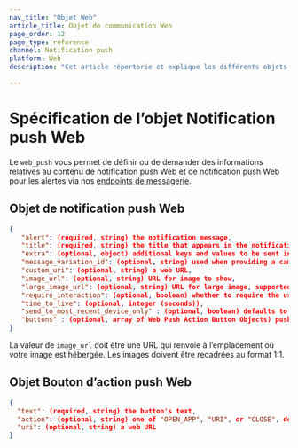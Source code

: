 ```yaml
---
nav_title: "Objet Web"
article_title: Objet de communication Web
page_order: 12
page_type: reference
channel: Notification push
platform: Web
description: "Cet article répertorie et explique les différents objets Web utilisés chez Braze."

---
```

# Spécification de l’objet Notification push Web

Le `web_push` vous permet de définir ou de demander des informations relatives au contenu de notification push Web et de notification push Web pour les alertes via nos [endpoints de messagerie]({{site.baseurl}}/api/endpoints/messaging).

## Objet de notification push Web

```json
{
   "alert": (required, string) the notification message,
   "title": (required, string) the title that appears in the notification drawer,
   "extra": (optional, object) additional keys and values to be sent in the push,
   "message_variation_id": (optional, string) used when providing a campaign_id to specify which message variation this message should be tracked under (must be an Kindle/FireOS Push Message),
   "custom_uri": (optional, string) a web URL,
   "image_url": (optional, string) URL for image to show,
   "large_image_url": (optional, string) URL for large image, supported on Chrome Windows/Android,
   "require_interaction": (optional, boolean) whether to require the user to dismiss the notification, supported on Mac Chrome,
   "time_to_live": (optional, integer (seconds)),
   "send_to_most_recent_device_only" : (optional, boolean) defaults to false, if set to true, Braze will only send this push to a user's most recently used browser, rather than all eligibles browsers,
   "buttons" : (optional, array of Web Push Action Button Objects) push action buttons to display
}
```

La valeur de `image_url` doit être une URL qui renvoie à l’emplacement où votre image est hébergée. Les images doivent être recadrées au format 1:1.

## Objet Bouton d’action push Web

```json
{
  "text": (required, string) the button's text,
  "action": (optional, string) one of "OPEN_APP", "URI", or "CLOSE", defaults to "OPEN_APP",
  "uri": (optional, string) a web URL
}
```
